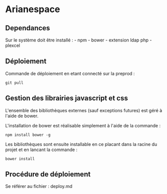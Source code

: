 Arianespace
=========================


Dependances
-----------

Sur le système doit être installé :
    - npm
    - bower
    - extension ldap php
    - plexcel

Déploiement
-----------

Commande de déploiement en etant connecté sur la preprod :

    git pull


Gestion des librairies javascript et css
----------------------------------------

L'ensemble des bibliothèques externes (sauf exceptions futures) est géré à
l'aide de bower.

L'installation de bower est réalisable simplement à l'aide de la commande :

    npm install bower -g

Les bibliothèques sont ensuite installable en ce placant dans la racine du
projet et en lancant la commande :

    bower install
    
Procédure de déploiement
----------------------------------------

Se référer au fichier : deploy.md